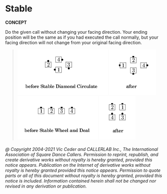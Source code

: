 
# Stable <anything>
**CONCEPT**   


Do the given call without changing your facing direction.
Your ending position will be the same as if you had executed
the call normally, but your facing direction will not change
from your original facing direction.

> 
> ![alt](stable_concept-1.png)
> ![alt](stable_concept-2.png)  
> ![alt](stable_concept-3.png)
> ![alt](stable_concept-4.png)
> 
###### @ Copyright 2004-2021 Vic Ceder and CALLERLAB Inc., The International Association of Square Dance Callers. Permission to reprint, republish, and create derivative works without royalty is hereby granted, provided this notice appears. Publication on the Internet of derivative works without royalty is hereby granted provided this notice appears. Permission to quote parts or all of this document without royalty is hereby granted, provided this notice is included. Information contained herein shall not be changed nor revised in any derivation or publication.
